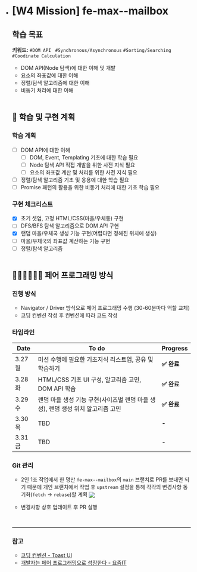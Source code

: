 - # [W4 Mission] fe-max--mailbox

  ## 학습 목표

  **키워드:** `#DOM API` ` #Synchronous/Asynchronous` `#Sorting/Searching` `#Coodinate Calculation`

  - DOM API(Node 탐색)에 대한 이해 및 개발
  - 요소의 좌표값에 대한 이해
  - 정렬/탐색 알고리즘에 대한 이해
  - 비동기 처리에 대한 이해

  <br>

  ## 🎯 학습 및 구현 계획

  ### 학습 계획

  - [ ] DOM API에 대한 이해
    - [ ] DOM, Event, Templating 기초에 대한 학습 필요
    - [ ] Node 탐색 API 직접 개발을 위한 사전 지식 필요
    - [ ] 요소의 좌표값 계산 및 처리를 위한 사전 지식 필요
  - [ ] 정렬/탐색 알고리즘 기초 및 응용에 대한 학습 필요
  - [ ] Promise 패턴의 활용을 위한 비동기 처리에 대한 기초 학습 필요

  ### 구현 체크리스트

  - [x] 초기 셋업, 고정 HTML/CSS(마을/우체통) 구현
  - [ ] DFS/BFS 탐색 알고리즘으로 DOM API 구현
  - [x] 랜덤 마을/우체국 생성 기능 구현(어렵다면 정해진 위치에 생성)
  - [ ] 마을/우체국의 좌표값 계산하는 기능 구현
  - [ ] 정렬/탐색 알고리즘

  <br>

  ## 👩🏻‍💻👩🏻‍💻 페어 프로그래밍 방식

  ### 진행 방식

  - Navigator / Driver 방식으로 페어 프로그래밍 수행 (30-60분마다 역할 교체)
  - 코딩 컨벤션 작성 후 컨벤션에 따라 코드 작성

  ### 타임라인

  | Date    | To do                                                                           | Progress    |
  | ------- | ------------------------------------------------------------------------------- | ----------- |
  | 3.27 월 | 미션 수행에 필요한 기초지식 리스트업, 공유 및 학습하기                          | **✅ 완료** |
  | 3.28 화 | HTML/CSS 기초 UI 구성, 알고리즘 고민, DOM API 학습                              | **✅ 완료** |
  | 3.29 수 | 랜덤 마을 생성 기능 구현(사이즈별 랜덤 마을 생성), 랜덤 생성 위치 알고리즘 고민 | **✅ 완료** |
  | 3.30 목 | TBD                                                                             | **-**       |
  | 3.31 금 | TBD                                                                             | **-**       |

  ### Git 관리

  - 2인 1조 작업에서 한 명만 `fe-max--mailbox`의 `main` 브랜치로 PR를 보내면 되기 때문에 개인 브랜치에서 작업 후 `upstream` 설정을 통해 각각의 변경사항 동기화(`fetch` → `rebase`)할 계획
    <img src="https://ifh.cc/g/yx1w5P.png" style="max-width: 100%" align="center" />

  - 변경사항 상호 업데이트 후 PR 실행

  <br>

  ***

  ### 참고

  - [코딩 컨벤션 - Toast UI](https://ui.toast.com/fe-guide/ko_CODING-CONVENTION)
  - [개발자는 페어 프로그래밍으로 성장한다 - 요즘IT](https://yozm.wishket.com/magazine/detail/1698/)
